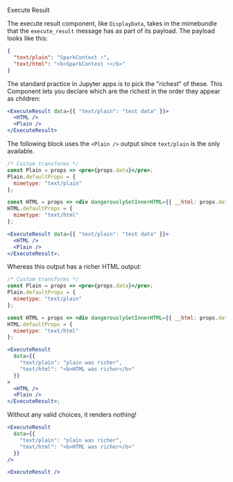 Execute Result

The execute result component, like `DisplayData`, takes in the mimebundle that the `execute_result` message has as part of its payload. The payload looks like this:

```json
{
  "text/plain": "SparkContext ⚡️",
  "text/html": "<b>SparkContext ⚡️</b>"
}
```

The standard practice in Jupyter apps is to pick the "richest" of these. This Component lets
you declare which are the richest in the order they appear as children:

```jsx static
<ExecuteResult data={{ "text/plain": "test data" }}>
  <HTML />
  <Plain />
</ExecuteResult>
```

The following block uses the `<Plain />` output since `text/plain` is the only available.

```jsx
/* Custom transforms */
const Plain = props => <pre>{props.data}</pre>;
Plain.defaultProps = {
  mimetype: "text/plain"
};

const HTML = props => <div dangerouslySetInnerHTML={{ __html: props.data }} />;
HTML.defaultProps = {
  mimetype: "text/html"
};

<ExecuteResult data={{ "text/plain": "test data" }}>
  <HTML />
  <Plain />
</ExecuteResult>;
```

Whereas this output has a richer HTML output:

```jsx
/* Custom transforms */
const Plain = props => <pre>{props.data}</pre>;
Plain.defaultProps = {
  mimetype: "text/plain"
};

const HTML = props => <div dangerouslySetInnerHTML={{ __html: props.data }} />;
HTML.defaultProps = {
  mimetype: "text/html"
};

<ExecuteResult
  data={{
    "text/plain": "plain was richer",
    "text/html": "<b>HTML was richer</b>"
  }}
>
  <HTML />
  <Plain />
</ExecuteResult>;
```

Without any valid choices, it renders nothing!

```jsx
<ExecuteResult
  data={{
    "text/plain": "plain was richer",
    "text/html": "<b>HTML was richer</b>"
  }}
/>
```

```jsx
<ExecuteResult />
```
